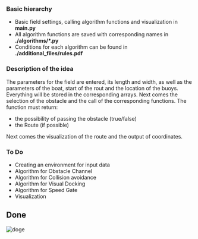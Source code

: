 ### Basic hierarchy
- Basic field settings, calling algorithm functions and visualization in **main.py**
- All algorithm functions are saved with corresponding names in **./algorithms/*.py**
- Conditions for each algorithm can be found in **./additional_files/rules.pdf**
### Description of the idea
The parameters for the field are entered, its length and width, as well as the parameters of the boat, start of the rout and the location of the buoys. Everything will be stored in the corresponding arrays. Next comes the selection of the obstacle and the call of the corresponding functions. The function must return:
- the possibility of passing the obstacle (true/false)
- the Route (if possible)<br />

Next comes the visualization of the route and the output of coordinates.
### To Do
- Creating an environment for input data
- Algorithm for Obstacle Channel
- Algorithm for Collision avoidance
- Algorithm for Visual Docking
- Algorithm for Speed Gate
- Visualization
## Done
![doge](https://git.io/doge)